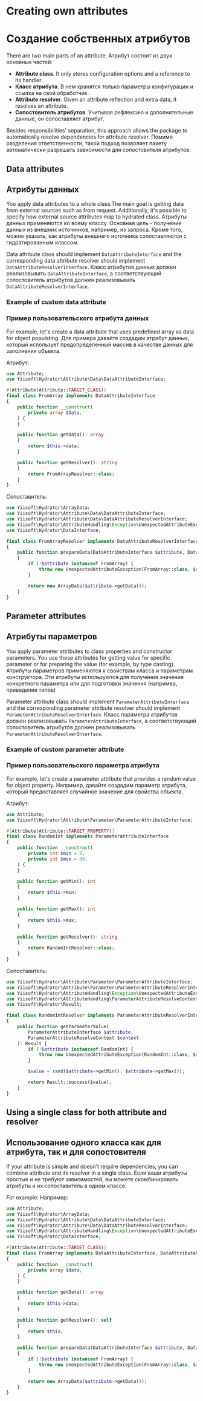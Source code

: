 # Creating own attributes
# Создание собственных атрибутов

There are two main parts of an attribute:
Атрибут состоит из двух основных частей:

- **Attribute class**. It only stores configuration options and a reference to its handler.
- **Класс атрибута**. В нем хранятся только параметры конфигурации и ссылка на свой обработчик.
- **Attribute resolver**. Given an attribute reflection and extra data, it resolves an attribute.
- **Сопостовитель атрибутов**. Учитывая рефлексию и дополнительные данные, он сопоставляет атрибут.

Besides responsibilities' separation, this approach allows the package to automatically resolve dependencies for 
attribute resolver.
Помимо разделения ответственности, такой подход позволяет пакету автоматически разрешать зависимости для сопостовителя атрибутов.

## Data attributes
## Атрибуты данных

You apply data attributes to a whole class.The main goal is getting data from external sources such as from request.
Additionally, it's possible to specify how external source attributes map to hydrated class.
Атрибуты данных применяются ко всему классу. Основная цель - получение данных из внешних источников, например, из запроса. Кроме того, можно указать, как атрибуты внешнего источника сопоставляются с гидратированным классом.

Data attribute class should implement `DataAttributeInterface` and the corresponding data attribute resolver should
implement `DataAttributeResolverInterface`.
Класс атрибутов данных должен реализовывать `DataAttributeInterface`, а соответствующий сопостовитель атрибутов должен реализовывать `DataAttributeResolverInterface`.

### Example of custom data attribute
### Пример пользовательского атрибута данных

For example, let's create a data attribute that uses predefined array as data for object populating.
Для примера давайте создадим атрибут данных, который использует предопределенный массив в качестве данных для заполнения объекта.

Атрибут:

```php
use Attribute;
use Yiisoft\Hydrator\Attribute\Data\DataAttributeInterface;

#[Attribute(Attribute::TARGET_CLASS)]
final class FromArray implements DataAttributeInterface
{
    public function __construct(
        private array $data,
    ) {
    }

    public function getData(): array
    {
        return $this->data;
    }

    public function getResolver(): string
    {
        return FromArrayResolver::class;
    }
}
```

Сопоставитель:

```php
use Yiisoft\Hydrator\ArrayData;
use Yiisoft\Hydrator\Attribute\Data\DataAttributeInterface;
use Yiisoft\Hydrator\Attribute\Data\DataAttributeResolverInterface;
use Yiisoft\Hydrator\AttributeHandling\Exception\UnexpectedAttributeException;
use Yiisoft\Hydrator\DataInterface;

final class FromArrayResolver implements DataAttributeResolverInterface
{
    public function prepareData(DataAttributeInterface $attribute, DataInterface $data): DataInterface
    {
        if (!$attribute instanceof FromArray) {
            throw new UnexpectedAttributeException(FromArray::class, $attribute);
        }

        return new ArrayData($attribute->getData());
    }
}
```

## Parameter attributes
## Атрибуты параметров

You apply parameter attributes to class properties and constructor parameters. You use these attributes for getting 
value for specific parameter or for preparing the value (for example, by type casting).
Атрибуты параметров применяются к свойствам класса и параметрам конструктора. Эти атрибуты используются для получения значения конкретного параметра или для подготовки значения (например, приведения типов)

Parameter attribute class should implement `ParameterAttributeInterface` and the corresponding parameter attribute
resolver should implement `ParameterAttributeResolverInterface`.
Класс параметра атрибутов должен реализовывать `ParameterAttributeInterface`, а соответствующий сопостовитель атрибутов должен реализовывать `ParameterAttributeResolverInterface`.

### Example of custom parameter attribute
### Пример пользовательского параметра атрибута

For example, let's create a parameter attribute that provides a random value for object property.
Например, давайте создадим параметр атрибута, который предоставляет случайное значение для свойства объекта.

Атрибут:

```php
use Attribute;
use Yiisoft\Hydrator\Attribute\Parameter\ParameterAttributeInterface;

#[Attribute(Attribute::TARGET_PROPERTY)]
final class RandomInt implements ParameterAttributeInterface
{
    public function __construct(
        private int $min = 0,
        private int $max = 99,
    ) {
    }

    public function getMin(): int
    {
        return $this->min;
    }

    public function getMax(): int
    {
        return $this->max;
    }

    public function getResolver(): string
    {
        return RandomIntResolver::class;
    }
}
```

Сопоставитель:

```php
use Yiisoft\Hydrator\Attribute\Parameter\ParameterAttributeInterface;
use Yiisoft\Hydrator\Attribute\Parameter\ParameterAttributeResolverInterface;
use Yiisoft\Hydrator\AttributeHandling\Exception\UnexpectedAttributeException;
use Yiisoft\Hydrator\AttributeHandling\ParameterAttributeResolveContext;
use Yiisoft\Hydrator\Result;

final class RandomIntResolver implements ParameterAttributeResolverInterface
{
    public function getParameterValue(
        ParameterAttributeInterface $attribute,
        ParameterAttributeResolveContext $context
    ): Result {
        if (!$attribute instanceof RandomInt) {
            throw new UnexpectedAttributeException(RandomInt::class, $attribute);
        }

        $value = rand($attribute->getMin(), $attribute->getMax());

        return Result::success($value);
    }
}
```

## Using a single class for both attribute and resolver
## Использование одного класса как для атрибута, так и для сопостовителя

If your attribute is simple and doesn't require dependencies, you can combine attribute and its resolver in a single class.
Если ваши атрибуты простые и не требуют зависимостей, вы можете скомбинировать атрибуты и их сопоставитель в одном классе.

For example:
Например:

```php
use Attribute;
use Yiisoft\Hydrator\ArrayData;
use Yiisoft\Hydrator\Attribute\Data\DataAttributeInterface;
use Yiisoft\Hydrator\Attribute\Data\DataAttributeResolverInterface;
use Yiisoft\Hydrator\AttributeHandling\Exception\UnexpectedAttributeException;
use Yiisoft\Hydrator\DataInterface;

#[Attribute(Attribute::TARGET_CLASS)]
final class FromArray implements DataAttributeInterface, DataAttributeResolverInterface
{
    public function __construct(
        private array $data,
    ) {
    }

    public function getData(): array
    {
        return $this->data;
    }

    public function getResolver(): self
    {
        return $this;
    }

    public function prepareData(DataAttributeInterface $attribute, DataInterface $data): DataInterface
    {
        if (!$attribute instanceof FromArray) {
            throw new UnexpectedAttributeException(FromArray::class, $attribute);
        }

        return new ArrayData($attribute->getData());
    }
}
```
